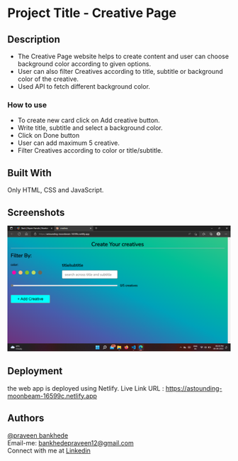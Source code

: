 # Project Title - Creative Page

## Description

- The Creative Page website helps to create content and user can choose background color according to given options.
- User can also filter Creatives according to title, subtitle or background color of the creative.
- Used API to fetch different background color.

### How to use

- To create new card click on Add creative button.
- Write title, subtitle and select a background color.
- Click on Done button
- User can add maximum 5 creative.
- Filter Creatives according to color or title/subtitle.

## Built With

Only HTML, CSS and JavaScript.

## Screenshots

![App Screenshot](./images/Screenshot.png)

## Deployment

the web app is deployed using Netlify. Live Link URL : https://astounding-moonbeam-16599c.netlify.app

## Authors

[@praveen bankhede](https://github.com/praveen1295)
<br/>
Email-me: bankhedepraveen12@gmail.com
</br>
Connect with me at [Linkedin](https://www.linkedin.com/in/praveen1295)
